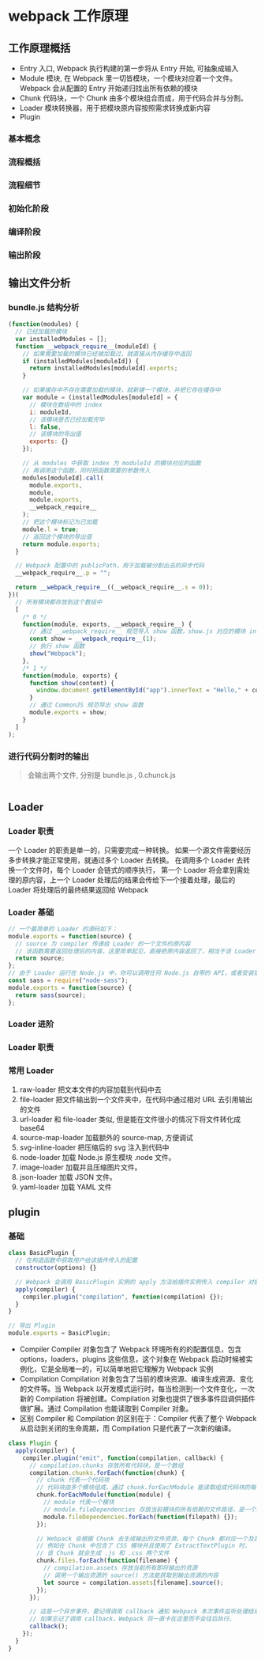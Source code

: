 <!--
 * @Description  : webpack 工作原理
 * @Author       : YH000052
 * @LastEditors  : YH000052
 * @Date         : 2020-07-10 09:41:49
 * @LastEditTime : 2020-07-15 15:59:24
 * @FilePath     : \notes\webpack\webpack-principle.md
-->

# webpack 工作原理

## 工作原理概括

- Entry
  入口, Webpack 执行构建的第一步将从 Entry 开始, 可抽象成输入
- Module
  模块, 在 Webpack 里一切皆模块，一个模块对应着一个文件。Webpack 会从配置的 Entry 开始递归找出所有依赖的模块
- Chunk
  代码块，一个 Chunk 由多个模块组合而成，用于代码合并与分割。
- Loader
  模块转换器，用于把模块原内容按照需求转换成新内容
- Plugin

### 基本概念

### 流程概括

### 流程细节

### 初始化阶段

### 编译阶段

### 输出阶段

## 输出文件分析

### bundle.js 结构分析

```js
(function(modules) {
  // 已经加载的模块
  var installedModules = [];
  function __webpack_require__(moduleId) {
    // 如果需要加载的模块已经被加载过，就直接从内存缓存中返回
    if (installedModules[moduleId]) {
      return installedModules[moduleId].exports;
    }

    // 如果缓存中不存在需要加载的模块，就新建一个模块，并把它存在缓存中
    var module = (installedModules[moduleId] = {
      // 模块在数组中的 index
      i: moduleId,
      // 该模块是否已经加载完毕
      l: false,
      // 该模块的导出值
      exports: {}
    });

    // 从 modules 中获取 index 为 moduleId 的模块对应的函数
    // 再调用这个函数，同时把函数需要的参数传入
    modules[moduleId].call(
      module.exports,
      module,
      module.exports,
      __webpack_require__
    );
    // 把这个模块标记为已加载
    module.l = true;
    // 返回这个模块的导出值
    return module.exports;
  }

  // Webpack 配置中的 publicPath，用于加载被分割出去的异步代码
  __webpack_require__.p = "";

  return __webpack_require__((__webpack_require__.s = 0));
})(
  // 所有模块都存放到这个数组中
  [
    /* 0 */
    function(module, exports, __webpack_require__) {
      // 通过 __webpack_require__ 规范导入 show 函数，show.js 对应的模块 index 为 1
      const show = __webpack_require__(1);
      // 执行 show 函数
      show("Webpack");
    },
    /* 1 */
    function(module, exports) {
      function show(content) {
        window.document.getElementById("app").innerText = "Hello," + content;
      }
      // 通过 CommonJS 规范导出 show 函数
      module.exports = show;
    }
  ]
);
```

### 进行代码分割时的输出

> 会输出两个文件, 分别是 bundle.js , 0.chunck.js

```js
```

## Loader

### Loader 职责

一个 Loader 的职责是单一的，只需要完成一种转换。 如果一个源文件需要经历多步转换才能正常使用，就通过多个 Loader 去转换。 在调用多个 Loader 去转换一个文件时，每个 Loader 会链式的顺序执行， 第一个 Loader 将会拿到需处理的原内容，上一个 Loader 处理后的结果会传给下一个接着处理，最后的 Loader 将处理后的最终结果返回给 Webpack

### Loader 基础

```js
// 一个最简单的 Loader 的源码如下：
module.exports = function(source) {
  // source 为 compiler 传递给 Loader 的一个文件的原内容
  // 该函数需要返回处理后的内容，这里简单起见，直接把原内容返回了，相当于该 Loader 没有做任何转换
  return source;
};
// 由于 Loader 运行在 Node.js 中，你可以调用任何 Node.js 自带的 API，或者安装第三方模块进行调用：
const sass = require("node-sass");
module.exports = function(source) {
  return sass(source);
};
```

### Loader 进阶

### Loader 职责

### 常用 Loader

1. raw-loader
   把文本文件的内容加载到代码中去
2. file-loader
   把文件输出到一个文件夹中，在代码中通过相对 URL 去引用输出的文件
3. url-loader
   和 file-loader 类似, 但是能在文件很小的情况下将文件转化成 base64
4. source-map-loader
   加载额外的 source-map, 方便调试
5. svg-inline-loader
   把压缩后的 svg 注入到代码中
6. node-loader
   加载 Node.js 原生模块 .node 文件。
7. image-loader
   加载并且压缩图片文件。
8. json-loader
   加载 JSON 文件。
9. yaml-loader
   加载 YAML 文件

## plugin

### 基础

```js
class BasicPlugin {
  // 在构造函数中获取用户给该插件传入的配置
  constructor(options) {}

  // Webpack 会调用 BasicPlugin 实例的 apply 方法给插件实例传入 compiler 对象
  apply(compiler) {
    compiler.plugin("compilation", function(compilation) {});
  }
}

// 导出 Plugin
module.exports = BasicPlugin;
```

- Compiler
  Compiler 对象包含了 Webpack 环境所有的的配置信息，包含 options，loaders，plugins 这些信息，这个对象在 Webpack 启动时候被实例化，它是全局唯一的，可以简单地把它理解为 Webpack 实例
- Compilation
  Compilation 对象包含了当前的模块资源、编译生成资源、变化的文件等。当 Webpack 以开发模式运行时，每当检测到一个文件变化，一次新的 Compilation 将被创建。Compilation 对象也提供了很多事件回调供插件做扩展。通过 Compilation 也能读取到 Compiler 对象。
- 区别
  Compiler 和 Compilation 的区别在于：Compiler 代表了整个 Webpack 从启动到关闭的生命周期，而 Compilation 只是代表了一次新的编译。

```js
class Plugin {
  apply(compiler) {
    compiler.plugin("emit", function(compilation, callback) {
      // compilation.chunks 存放所有代码块，是一个数组
      compilation.chunks.forEach(function(chunk) {
        // chunk 代表一个代码块
        // 代码块由多个模块组成，通过 chunk.forEachModule 能读取组成代码块的每个模块
        chunk.forEachModule(function(module) {
          // module 代表一个模块
          // module.fileDependencies 存放当前模块的所有依赖的文件路径，是一个数组
          module.fileDependencies.forEach(function(filepath) {});
        });

        // Webpack 会根据 Chunk 去生成输出的文件资源，每个 Chunk 都对应一个及其以上的输出文件
        // 例如在 Chunk 中包含了 CSS 模块并且使用了 ExtractTextPlugin 时，
        // 该 Chunk 就会生成 .js 和 .css 两个文件
        chunk.files.forEach(function(filename) {
          // compilation.assets 存放当前所有即将输出的资源
          // 调用一个输出资源的 source() 方法能获取到输出资源的内容
          let source = compilation.assets[filename].source();
        });
      });

      // 这是一个异步事件，要记得调用 callback 通知 Webpack 本次事件监听处理结束。
      // 如果忘记了调用 callback，Webpack 将一直卡在这里而不会往后执行。
      callback();
    });
  }
}
```
